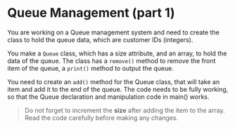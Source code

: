 # Queue Management (part 1)

You are working on a Queue management system and need to create the class to hold the queue data, which are customer IDs (integers).

You make a `Queue` class, which has a size attribute, and an array, to hold the data of the queue.
The class has a `remove()` method to remove the front item of the queue, a `print()` method to output the queue.

You need to create an `add()` method for the Queue class, that will take an item and add it to the end of the queue.
The code needs to be fully working, so that the Queue declaration and manipulation code in main() works.

>Do not forget to increment the **size** after adding the item to the array.
Read the code carefully before making any changes.